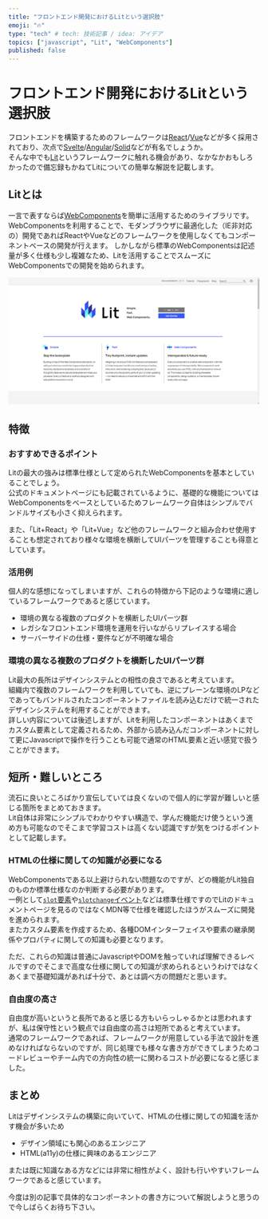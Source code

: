 ```yaml
---
title: "フロントエンド開発におけるLitという選択肢"
emoji: "🔥"
type: "tech" # tech: 技術記事 / idea: アイデア
topics: ["javascript", "Lit", "WebComponents"]
published: false
---
```

# フロントエンド開発におけるLitという選択肢

フロントエンドを構築するためのフレームワークは[React](https://ja.reactjs.org/)/[Vue](https://jp.vuejs.org/index.html)などが多く採用されており、次点で[Svelte](https://svelte.jp/)/[Angular](https://angular.jp/)/[Solid](https://www.solidjs.com/)などが有名でしょうか。  
そんな中でも[Lit](https://lit.dev/)というフレームワークに触れる機会があり、なかなかおもしろかったので備忘録もかねてLitについての簡単な解説を記載します。

## Litとは

一言で表すならば[WebComponents](https://developer.mozilla.org/ja/docs/Web/Web_Components)を簡単に活用するためのライブラリです。  
WebComponentsを利用することで、モダンブラウザに最適化した（IE非対応の）開発であればReactやVueなどのフレームワークを使用しなくてもコンポーネントベースの開発が行えます。
しかしながら標準のWebComponentsは記述量が多く仕様も少し複雑なため、Litを活用することでスムーズにWebComponentsでの開発を始められます。

[![LitWebサイト](/images/articles/lit-overview/lit-website.jpg)](https://lit.dev/)

## 特徴

### おすすめできるポイント

Litの最大の強みは標準仕様として定められたWebComponentsを基本としていることでしょう。  
公式のドキュメントページにも記載されているように、基礎的な機能についてはWebComponentsをベースとしているためフレームワーク自体はシンプルでバンドルサイズも小さく抑えられます。

また、「Lit+React」や「Lit+Vue」など他のフレームワークと組み合わせ使用することも想定されており様々な環境を横断してUIパーツを管理することも得意としています。

### 活用例

個人的な感想になってしまいますが、これらの特徴から下記のような環境に適しているフレームワークであると感じています。

- 環境の異なる複数のプロダクトを横断したUIパーツ群
- レガシなフロントエンド環境を運用を行いながらリプレイスする場合
- サーバーサイドの仕様・要件などが不明確な場合

### 環境の異なる複数のプロダクトを横断したUIパーツ群

Lit最大の長所はデザインシステムとの相性の良さであると考えています。  
組織内で複数のフレームワークを利用していても、逆にプレーンな環境のLPなどであってもバンドルされたコンポーネントファイルを読み込むだけで統一されたデザインシステムを利用することができます。  
詳しい内容については後述しますが、Litを利用したコンポーネントはあくまでカスタム要素として定義されるため、外部から読み込んだコンポーネントに対して更にJavascriptで操作を行うことも可能で通常のHTML要素と近い感覚で扱うことができます。

## 短所・難しいところ

流石に良いところばかり宣伝していては良くないので個人的に学習が難しいと感じる箇所をまとめておきます。  
Lit自体は非常にシンプルでわかりやすい構造で、学んだ機能だけ使うという進め方も可能なのでそこまで学習コストは高くない認識ですが気をつけるポイントとして記載します。

### HTMLの仕様に関しての知識が必要になる

WebComponentsである以上避けられない問題なのですが、どの機能がLit独自のものか標準仕様なのか判断する必要があります。  
一例として[`slot`要素](https://developer.mozilla.org/ja/docs/Web/HTML/Element/slot)や[`slotchange`イベント](https://developer.mozilla.org/ja/docs/Web/API/HTMLSlotElement/slotchange_event)などは標準仕様ですのでLitのドキュメントページを見るのではなくMDN等で仕様を確認したほうがスムーズに開発を進められます。  
またカスタム要素を作成するため、各種DOMインターフェイスや要素の継承関係やプロパティに関しての知識も必要となります。  

ただ、これらの知識は普通にJavascriptやDOMを触っていれば理解できるレベルですのでそこまで高度な仕様に関しての知識が求められるというわけではなく  
あくまで基礎知識があれば十分で、あとは調べ方の問題だと思います。

### 自由度の高さ

自由度が高いというと長所であると感じる方もいらっしゃるかとは思われますが、私は保守性という観点では自由度の高さは短所であると考えています。  
通常のフレームワークであれば、フレームワークが用意している手法で設計を進めなければならないのですが、同じ処理でも様々な書き方ができてしまうためコードレビューやチーム内での方向性の統一に関わるコストが必要になると感じました。

## まとめ

Litはデザインシステムの構築に向いていて、HTMLの仕様に関しての知識を活かす機会が多いため

- デザイン領域にも関心のあるエンジニア
- HTML(a11y)の仕様に興味のあるエンジニア

または既に知識なある方などには非常に相性がよく、設計も行いやすいフレームワークであると感じています。

今度は別の記事で具体的なコンポーネントの書き方について解説しようと思うので今しばらくお待ち下さい。
